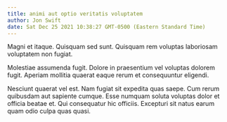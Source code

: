 ```yaml
---
title: animi aut optio veritatis voluptatem
author: Jon Swift
date: Sat Dec 25 2021 10:38:27 GMT-0500 (Eastern Standard Time)
---
```

Magni et itaque. Quisquam sed sunt. Quisquam rem voluptas laboriosam voluptatem non fugiat.

 Molestiae assumenda fugit. Dolore in praesentium vel voluptas dolorem fugit. Aperiam mollitia quaerat eaque rerum et consequuntur eligendi.

 Nesciunt quaerat vel est. Nam fugiat sit expedita quas saepe. Cum rerum quibusdam aut sapiente cumque. Esse numquam soluta voluptas dolor et officia beatae et. Qui consequatur hic officiis. Excepturi sit natus earum quam odio culpa quas quasi.